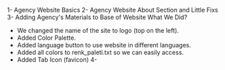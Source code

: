 1- Agency Website Basics
2- Agency Website About Section and Little Fixs
3- Adding Agency's Materials to Base of Website
  What We Did?
  - We changed the name of the site to logo (top on the left).
  - Added Color Palette.
  - Added language button to use website in different languages.
  - Added all colors to renk_paleti.txt so we can easily access.
  - Added Tab Icon (favicon)
4-
